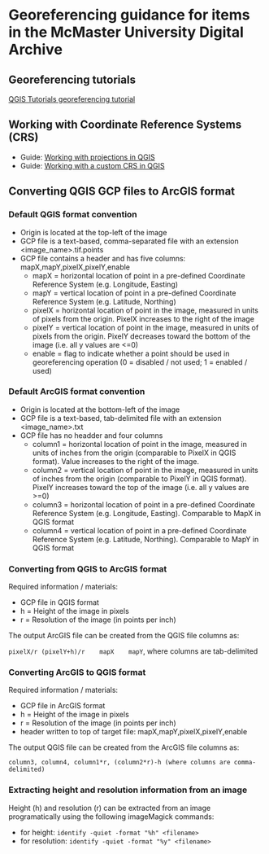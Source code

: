 # Georeferencing guidance for items in the McMaster University Digital Archive

## Georeferencing tutorials 
[QGIS Tutorials georeferencing tutorial](https://www.qgistutorials.com/en/docs/georeferencing_basics.html)

## Working with Coordinate Reference Systems (CRS)
- Guide: [Working with projections in QGIS](https://docs.qgis.org/3.4/en/docs/user_manual/working_with_projections/working_with_projections.html)
- Guide: [Working with a custom CRS in QGIS](https://docs.qgis.org/3.4/en/docs/user_manual/working_with_projections/working_with_projections.html#custom-coordinate-reference-system)

## Converting QGIS GCP files to ArcGIS format
 
### Default QGIS format convention
- Origin is located at the top-left of the image
- GCP file is a text-based, comma-separated file with an extension <image_name>.tif.points
- GCP file contains a header and has five columns: mapX,mapY,pixelX,pixelY,enable
  - mapX = horizontal location of point in a pre-defined Coordinate Reference System (e.g. Longitude, Easting)
  - mapY = vertical location of point in a pre-defined Coordinate Reference System (e.g. Latitude, Northing)
  - pixelX = horizontal location of point in the image, measured in units of pixels from the origin. PixelX increases to the right of the image
  - pixelY = vertical location of point in the image, measured in units of pixels from the origin. PixelY decreases toward the bottom of the image (i.e. all y values are <=0)
  - enable = flag to indicate whether a point should be used in georeferencing operation (0 = disabled / not used; 1 = enabled / used)
  
### Default ArcGIS format convention
- Origin is located at the bottom-left of the image
- GCP file is a text-based, tab-delimited file with an extension <image_name>.txt
- GCP file has no headder and four columns
  - column1 = horizontal location of point in the image, measured in units of inches from the origin (comparable to PixelX in QGIS format). Value increases to the right of the image.
  - column2 = vertical location of point in the image, measured in units of inches from the origin (comparable to PixelY in QGIS format). PixelY increases toward the top of the image (i.e. all y values are >=0)
  - column3 = horizontal location of point in a pre-defined Coordinate Reference System (e.g. Longitude, Easting). Comparable to MapX in QGIS format
  - column4 = vertical location of point in a pre-defined Coordinate Reference System (e.g. Latitude, Northing). Comparable to MapY in QGIS format

### Converting from QGIS to ArcGIS format
Required information / materials: 
- GCP file in QGIS format
- h = Height of the image in pixels
- r = Resolution of the image (in points per inch)

The output ArcGIS file can be created from the QGIS file columns as: 

```pixelX/r	(pixelY+h)/r	mapX	mapY```, where columns are tab-delimited

### Converting ArcGIS to QGIS format
Required information / materials: 
- GCP file in ArcGIS format
- h = Height of the image in pixels
- r = Resolution of the image (in points per inch)
- header written to top of target file: mapX,mapY,pixelX,pixelY,enable

The output QGIS file can be created from the ArcGIS file columns as: 

```column3, column4, column1*r, (column2*r)-h (where columns are comma-delimited)```

### Extracting height and resolution information from an image
Height (h) and resolution (r) can be extracted from an image programatically using the following imageMagick commands: 
- for height: ```identify -quiet -format "%h" <filename>```
- for resolution: ```identify -quiet -format "%y" <filename>```